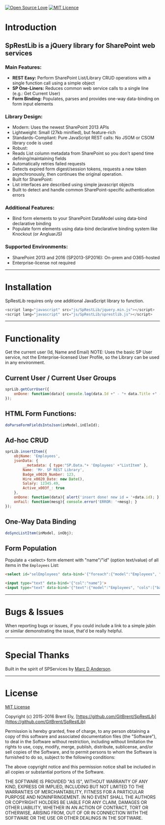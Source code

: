 [![Open Source Love](https://badges.frapsoft.com/os/v1/open-source.svg?v=103)](https://github.com/ellerbrock/open-source-badge/) [![MIT Licence](https://badges.frapsoft.com/os/mit/mit.svg?v=103)](https://opensource.org/licenses/mit-license.php)
# Introduction

## SpRestLib is a jQuery library for SharePoint web services

### Main Features:
* **REST Easy:** Perform SharePoint List/Library CRUD operations with a single function call using a simple object
* **SP One-Liners:** Reduces common web service calls to a single line (e.g.: Get Current User)
* **Form Binding:** Populates, parses and provides one-way data-binding on form input elements

### Library Design:
* Modern: Uses the newest SharePoint 2013 APIs
* Lightweight: Small (27kb minified), but feature-rich
* Standards-Compliant: Pure JavaScript REST calls: No JSOM or CSOM library code is used
* Robust:
 * Reads List column metadata from SharePoint so you don't spend time defining/maintaining fields
 * Automatically retries failed requests
 * Detects expired form digest/session tokens, requests a new token asynchronously, then continues the original operation.
* Built for SharePoint:
 * List interfaces are described using simple javascript objects
 * Built to detect and handle common SharePoint-specific authentication errors

### Additional Features:
* Bind form elements to your SharePoint DataModel using data-bind declarative binding
* Populate form elements using data-bind declarative binding system like Knockout (or AngluarJS)

### Supported Environments:
* SharePoint 2013 and 2016 (SP2013-SP2016): On-prem and O365-hosted
* Enterprise-license not required

**************************************************************************************************
# Installation
SpRestLib requires only one additional JavaScript library to function.
```javascript
<script lang="javascript" src="js/SpRestLib/jquery.min.js"></script>
<script lang="javascript" src="js/SpRestLib/sprestlib.js"></script>
```

**************************************************************************************************
# Functionality

Get the current user (Id, Name and Email)
NOTE: Uses the basic SP User service, not the Enterprise-licensed User Profile, so the Library can be used in any environment.

## Current User / Current User Groups
```javascript
sprLib.getCurrUser({
	onDone: function(data){ console.log(data.Id +" - "+ data.Title +" - "+ data.Email); }
});
```

## HTML Form Functions:
```javascript
doParseFormFieldsIntoJson(inModel,inEleId);
```

## Ad-hoc CRUD
```javascript
sprLib.insertItem({
	objName: 'Employees',
	jsonData: {
		__metadata: { type:"SP.Data."+ 'Employees' +"ListItem" },
		Name: 'Mr. SP REST Library',
		Badge_x0020_Number: 123,
		Hire_x0020_Date: new Date(),
		Salary: 12345.49,
		Active_x003f_: true
	},
	onDone: function(data){ alert('insert done! new id = '+data.id); },
	onFail: function(mesg){ console.error('ERROR: '+mesg); }
});
```

## One-Way Data Binding
```javascript
doSyncListItem(inModel, inObj);
```

## Form Population
Populate a &lt;select&gt; form element with "name"/"id" (option text/value) of all items in the `Employees` List:
```html
<select id="selEmployees" data-bind='{"foreach":{"model":"Employees", "text":"name", "value":"id"}}'></select>
```
```html
<input type="text" data-bind='{"col":"name"}'>
<input type="text" data-bind='{"text":{"model":"Employees", "cols":["badgeNum"]}}'>
```




**************************************************************************************************
# Bugs & Issues

When reporting bugs or issues, if you could include a link to a simple jsbin or similar demonstrating the issue, that'd be really helpful.

**************************************************************************************************
# Special Thanks

Built in the spirit of SPServices by [Marc D Anderson](http://sympmarc.com/).

**************************************************************************************************
# License

[MIT License](http://opensource.org/licenses/MIT)

Copyright (c) 2015-2016 Brent Ely, [https://github.com/GitBrent/SpRestLib](https://github.com/GitBrent/SpRestLib)

Permission is hereby granted, free of charge, to any person obtaining a copy of this software and associated documentation files (the "Software"), to deal in the Software without restriction, including without limitation the rights to use, copy, modify, merge, publish, distribute, sublicense, and/or sell copies of the Software, and to permit persons to whom the Software is furnished to do so, subject to the following conditions:

The above copyright notice and this permission notice shall be included in all copies or substantial portions of the Software.

THE SOFTWARE IS PROVIDED "AS IS", WITHOUT WARRANTY OF ANY KIND, EXPRESS OR IMPLIED, INCLUDING BUT NOT LIMITED TO THE WARRANTIES OF MERCHANTABILITY, FITNESS FOR A PARTICULAR PURPOSE AND NONINFRINGEMENT. IN NO EVENT SHALL THE AUTHORS OR COPYRIGHT HOLDERS BE LIABLE FOR ANY CLAIM, DAMAGES OR OTHER LIABILITY, WHETHER IN AN ACTION OF CONTRACT, TORT OR OTHERWISE, ARISING FROM, OUT OF OR IN CONNECTION WITH THE SOFTWARE OR THE USE OR OTHER DEALINGS IN THE SOFTWARE.
